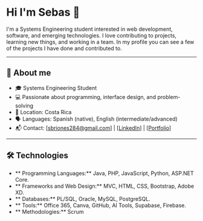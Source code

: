# Hi I'm Sebas 👋

I'm a Systems Engineering student interested in web development, software, and emerging technologies. I love contributing to projects, learning new things, and working in a team.
In my profile you can see a few of the projects I have done and contributed to.

---

## 📌 About me

- 🎓 Systems Engineering Student
- 💻 Passionate about programming, interface design, and problem-solving
- 📍 Location: Costa Rica
- 🗣️ Languages: Spanish (native), English (intermediate/advanced)
- 📬 Contact: [sbriones284@gmail.com] | [[LinkedIn](https://www.linkedin.com/in/sebas-briones-291633262/)] | [[Portfolio](sebasExec.github.io)]

---

## 🛠️ Technologies

- ** Programming Languages:** Java, PHP, JavaScript, Python, ASP.NET Core.
- ** Frameworks and Web Design:** MVC, HTML, CSS, Bootstrap, Adobe XD.
- ** Databases:** PL/SQL, Oracle, MySQL, PostgreSQL. 
- ** Tools:** Office 365, Canva, GitHub, AI Tools, Supabase, Firebase. 
- ** Methodologies:** Scrum
